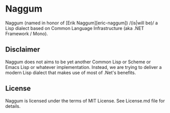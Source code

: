 Naggum
======
Naggum (named in honor of [Erik Naggum][eric-naggum]) /(is|will be)/ a Lisp
dialect based on Common Language Infrastructure (aka .NET Framework / Mono).

## Disclaimer

Naggum does not aims to be yet another Common Lisp or Scheme or Emacs Lisp or
whatever implementation. Instead, we are trying to deliver a modern Lisp dialect
that makes use of most of .Net's benefits.

## License

Naggum is licensed under the terms of MIT License. See License.md file for
details.
